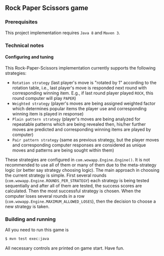 ## Rock Paper Scissors game
### Prerequisites
This project implementation requires `Java 8` and `Maven 3`.
### Technical notes
#### Configuring and tuning
This Rock-Paper-Scissors implementation currently supports the following strategies:
 * `Rotation strategy` (last player's move is "rotated by 1" according to the rotation table, i.e., last player's move is responded next round with corresponding winning item. E.g., if last round player played `ROCK`, this round computer will play `PAPER`)
 * `Weighted strategy` (player's moves are being assigned weighted factor which determines popular items the player use and corresponding winning item is played in response)
 * `Plain pattern strategy` (player's moves are being analyzed for repeatable patterns which are being revealed then, his/her further moves are predicted and corresponding winning items are played by computer)
 * `Pair pattern strategy` (same as previous strategy, but the player moves and corresponding computer responses are considered as unique moves and patterns are being sought within them)

These strategies are configured in `com.wowapp.Engine.Engine()`. It is not recommended to use all of them or many of them due to the meta-strategy logic (or better say strategy choosing logic). The main approach in choosing the current strategy is simple. First several rounds (`com.wowapp.Engine.ROUNDS_PER_STRATEGY`) each strategy is being tested sequentially and after all of them are tested, the success scores are calculated. Then the most successful strategy is chosen. When the computer loses several rounds in a row (`com.wowapp.Engine.MAXIMUM_ALLOWED_LOSES`), then the decision to choose a new strategy is taken.   
 
### Building and running
All you need to run this game is 
```bash
$ mvn test exec:java

```
All necessary controls are printed on game start. Have fun.